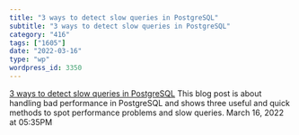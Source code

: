 ```yaml
---
title: "3 ways to detect slow queries in PostgreSQL"
subtitle: "3 ways to detect slow queries in PostgreSQL"
category: "416"
tags: ["1605"]
date: "2022-03-16"
type: "wp"
wordpress_id: 3350
---
```

[ 3 ways to detect slow queries in PostgreSQL](https://www.cybertec-postgresql.com/en/3-ways-to-detect-slow-queries-in-postgresql/)
 This blog post is about handling bad performance in PostgreSQL and shows three useful and quick methods to spot performance problems and slow queries.
March 16, 2022 at 05:35PM